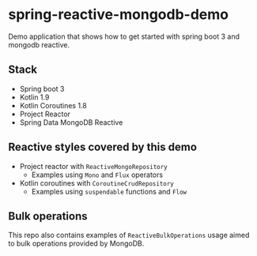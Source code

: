 # spring-reactive-mongodb-demo

Demo application that shows how to get started with spring boot 3 and mongodb reactive.

## Stack

* Spring boot 3
* Kotlin 1.9
* Kotlin Coroutines 1.8
* Project Reactor
* Spring Data MongoDB Reactive

## Reactive styles covered by this demo

* Project reactor with `ReactiveMongoRepository`
    * Examples using `Mono` and `Flux` operators
* Kotlin coroutines with `CoroutineCrudRepository`
    * Examples using `suspendable` functions and `Flow`

## Bulk operations

This repo also contains examples of `ReactiveBulkOperations` usage aimed to bulk operations provided by MongoDB.

